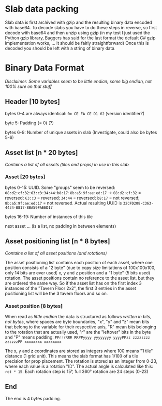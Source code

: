 # Slab data packing
Slab data is first archived with gzip and the resulting binary data encoded with base64. To decode slabs you have to do these steps in reverse, so first decode with base64 and then unzip using gzip (in my test I just used the Python gzip library, Baggers has said for the last format the default C# gzip implementation works, ... It should be fairly straightforward)
Once this is decoded you should be left with a string of binary data.

# Binary Data Format
*Disclaimer: Some variables seem to be little endian, some big endian, not 100% sure on that stuff*

## Header [10 bytes]
bytes 0-4 are always identical: `0x CE FA CE D1 02` (version identifier?)

byte 5: Padding (= 0) (?)

bytes 6-9: Number of unique assets in slab (Investigate, could also be bytes 5-6)

## Asset list [n * 20 bytes]
*Contains a list of all assets (tiles and props) in use in this slab*

### Asset [20 bytes]
bytes 0-15: UUID. Some "groups" seem to be reversed: `08:d2:cf:32:63:c3:34:44:b8:17:8b:a5:9f:ae:ed:17` -> `08:d2:cf:32` = reversed; `63:c3` = reversed; `34:44` = reversed; `b8:17` = not reversed; `8b:a5:9f:ae:ed:17` = not reversed. Actual resulting UUID is `32CFD208-C363-4434-B817-8BA59FAEED17`

bytes 16-19: Number of instances of this tile

next asset ... (is a list, no padding in between elements)

## Asset positioning list [n * 8 bytes]
*Contains a list of all asset positions (and rotations)*

The asset positioning list contains each position of each asset, where one position consists of a "2 byte" (due to copy size limitations of 100x100x100, only 14 bits are ever used) x, y and z position and a "1 byte" (5 bits used) rotation. The asset positions contain no reference to the asset list, but they are ordered the same way. So if the asset list has on the first index 3 instances of the "Tavern Floor 2x2", the first 3 entries in the asset positioning list will be the 3 tavern floors and so on.

### Asset position [8 bytes]
When read as *little endian* the data is structured as follows *written in bits, not bytes*, where spaces are byte boundaries, "x", "y" and "z" mean bits that belong to the variable for their respective axis, "R" mean bits belonging to the rotation that are actually used, "r" are the "leftover" bits in the byte and "P" means padding: 
`PPrrrRRR RRPPyyyy yyyyyyyy yyyyPPzz zzzzzzzz zzzzzzPP xxxxxxxx xxxxxxxx`

The x, y and z coordinates are stored as integers where 100 means "1 tile" distance (1 grid unit). This means the slab format has 1/100 of a tile precision for prop placement.
The rotation is stored as an integer from 0-23, where each value is a rotation "ID". The actual angle is calculated like this: `rot * 15`. Each rotation step is 15°, full 360° rotation are 24 steps (0-23)

## End
The end is 4 bytes padding.